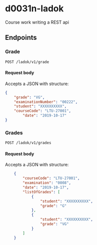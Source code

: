 # d0031n-ladok
Course work writing a REST api

## Endpoints
### Grade
`POST /ladok/v1/grade`
#### Request body
Accepts a JSON with structure:
```json
{
	"grade": "VG",
	"examinationNumber": "00222",
	"student": "XXXXXXXXXX",
	"courseCode": "LTU-27001", 
        "date": "2019-10-17"
}
```
### Grades
`POST /ladok/v1/grades`
#### Request body
Accepts a JSON with structure:
```json
    {
        "courseCode": "LTU-27001",
        "examination": "0008",
        "date": "2019-10-17",
        "listOfGrades": [
            {
                "student": "XXXXXXXXXX",
                "grade": "G"
            },
            {
                "student": "XXXXXXXXXX",
                "grade": "VG"
            }
        ]
    }
```
